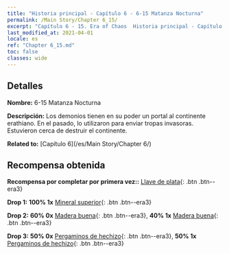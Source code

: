 ```yaml
---
title: "Historia principal - Capítulo 6 - 6-15 Matanza Nocturna"
permalink: /Main Story/Chapter 6_15/
excerpt: "Capítulo 6 - 15. Era of Chaos  Historia principal - Capítulo 6_15. 6-15 Matanza Nocturna"
last_modified_at: 2021-04-01
locale: es
ref: "Chapter 6_15.md"
toc: false
classes: wide
---
```


## Detalles

 **Nombre:** 6-15 Matanza Nocturna

 **Descripción:** Los demonios tienen en su poder un portal al continente erathiano. En el pasado, lo utilizaron para enviar tropas invasoras. Estuvieron cerca de destruir el continente.

 **Related to:** [Capítulo 6](/es/Main Story/Chapter 6/)

## Recompensa obtenida

 **Recompensa por completar por primera vez::** [Llave de plata](/es/Items/con_693/){: .btn .btn--era3}

 **Drop 1:** **100% 1x** [Mineral superior](/es/Items/mat_19/){: .btn .btn--era3}

 **Drop 2:** **60% 0x** [Madera buena](/es/Items/mat_13/){: .btn .btn--era3}, **40% 1x** [Madera buena](/es/Items/mat_13/){: .btn .btn--era3}

 **Drop 3:** **50% 0x** [Pergaminos de hechizo](/es/Items/con_694/){: .btn .btn--era3}, **50% 1x** [Pergaminos de hechizo](/es/Items/con_694/){: .btn .btn--era3}

